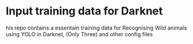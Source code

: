 
# Input training data for Darknet
his repo contains a essentain training data for Recognising Wild animals using YOLO in Darknet, (Only Three) and other config files

